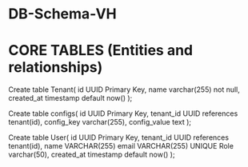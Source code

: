 # DB-Schema-VH
# CORE TABLES (Entities and relationships)
Create table Tenant(
id UUID Primary Key,
name varchar(255) not null,
created_at timestamp default now()
);

Create table configs(
id UUID Primary Key, 
tenant_id UUID references tenant(id),
config_key varchar(255),
config_value text
);

Create table User(
id UUID Primary Key,
tenant_id UUID references tenant(id),
name VARCHAR(255)
email VARCHAR(255) UNIQUE 
Role varchar(50),
created_at timestamp default now()
);
